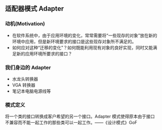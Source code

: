 ## **适配器模式 Adapter**

### **动机(Motivation)**

- 在软件系统中，由于应用环境的变化，常常需要将“一些现存的对象”放在新的环境中应用，但是新环境要求的接口是这些现存对象所不满足的。
- 如何应对这种“迁移的变化”？如何既能利用现有对象的良好实现，同时又能满足新的应用环境所要求的接口？

### **我们身边的 Adapter**

- 水龙头转换器
- VGA 转换器
- 笔记本电脑电源线等

### **模式定义**

将一个类的接口转换成客户希望的另一个接口。Adapter 模式使得原本由于接口不兼容而不能一起工作的那些类可以一起工作。——《设计模式》GoF
